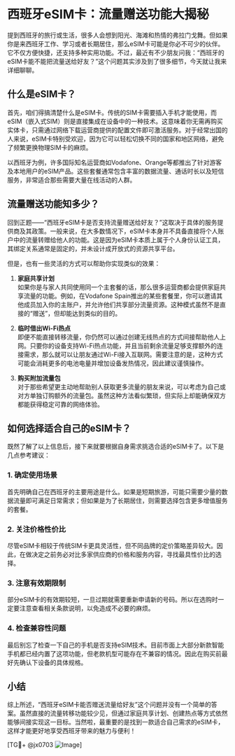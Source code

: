 # 西班牙eSIM卡：流量赠送功能大揭秘

提到西班牙的旅行或生活，很多人会想到阳光、海滩和热情的弗拉门戈舞。但如果你是来西班牙工作、学习或者长期居住，那么eSIM卡可能是你必不可少的伙伴。它不仅方便快捷，还支持多种实用功能。不过，最近有不少朋友问我：“西班牙的eSIM卡能不能把流量送给好友？”这个问题其实涉及到了很多细节，今天就让我来详细聊聊。

## 什么是eSIM卡？

首先，咱们得搞清楚什么是eSIM卡。传统的SIM卡需要插入手机才能使用，而eSIM（嵌入式SIM）则是直接集成在设备中的一种技术。这意味着你无需再购买实体卡，只需通过网络下载运营商提供的配置文件即可激活服务。对于经常出国的人来说，eSIM卡特别受欢迎，因为它可以轻松切换不同的国家和地区网络，避免了频繁更换物理SIM卡的麻烦。

以西班牙为例，许多国际知名运营商如Vodafone、Orange等都推出了针对游客及本地用户的eSIM产品。这些套餐通常包含丰富的数据流量、通话时长以及短信服务，非常适合那些需要大量在线活动的人群。

## 流量赠送功能知多少？

回到正题——“西班牙eSIM卡是否支持流量赠送给好友？”这取决于具体的服务提供商及其政策。一般来说，在大多数情况下，eSIM卡本身并不具备直接将个人账户中的流量转赠给他人的功能。这是因为eSIM卡本质上属于个人身份认证工具，其绑定关系通常是固定的，并未设计成开放式的资源共享平台。

但是，也有一些灵活的方式可以帮助你实现类似的效果：

1. **家庭共享计划**  
   如果你是与家人共同使用同一个主套餐的话，那么很多运营商都会提供家庭共享流量的功能。例如，在Vodafone Spain推出的某些套餐里，你可以邀请其他成员加入你的主账户，并允许他们共享部分流量资源。这种模式虽然不是直接的“赠送”，但却能达到类似的目的。

2. **临时借出Wi-Fi热点**  
   即便不能直接转移流量，你仍然可以通过创建无线热点的方式间接帮助他人上网。只要你的设备支持Wi-Fi热点功能，并且当前剩余流量足够支撑额外的连接需求，那么就可以让朋友通过Wi-Fi接入互联网。需要注意的是，这种方式可能会消耗更多的电池电量并增加设备发热情况，因此建议谨慎操作。

3. **购买附加流量包**  
   对于那些希望更主动地帮助别人获取更多流量的朋友来说，可以考虑为自己或对方单独订购额外的流量包。虽然这种方法看似繁琐，但实际上却能确保双方都能获得稳定可靠的网络体验。

## 如何选择适合自己的eSIM卡？

既然了解了以上信息后，接下来就要根据自身需求挑选合适的eSIM卡了。以下是几点参考建议：

### 1. 确定使用场景
首先明确自己在西班牙的主要用途是什么。如果是短期旅游，可能只需要少量的数据流量即可满足日常需求；但如果是为了长期居住，则需要选择包含更多增值服务的套餐。

### 2. 关注价格性价比
尽管eSIM卡相较于传统SIM卡更具灵活性，但不同品牌的定价策略差异较大。因此，在做决定之前务必对比多家供应商的价格和服务内容，寻找最具性价比的选择。

### 3. 注意有效期限制
部分eSIM卡的有效期较短，一旦过期就需要重新申请新的号码。所以在选购时一定要注意查看相关条款说明，以免造成不必要的麻烦。

### 4. 检查兼容性问题
最后别忘了检查一下自己的手机是否支持eSIM技术。目前市面上大部分新款智能手机都已经内置了这项功能，但老款机型可能存在不兼容的情况。因此在购买前最好先确认下设备的具体规格。

## 小结

综上所述，“西班牙eSIM卡能否赠送流量给好友”这个问题并没有一个简单的答案。虽然直接的流量转移功能较少见，但通过家庭共享计划、创建热点等方式依然能够间接实现这一目标。当然啦，最重要的是找到一款适合自己需求的eSIM卡，这样才能更好地享受西班牙带来的魅力与便利！

[TG💪+ @jx0703 ![Image](https://github.com/user-attachments/assets/dbca1d08-cadb-493c-b0ec-ad6f7a83f270)]